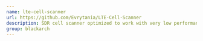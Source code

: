 ```yaml
---
name: lte-cell-scanner
url: https://github.com/Evrytania/LTE-Cell-Scanner
description: SDR cell scanner optimized to work with very low performance RF front ends (8bit A/D, 20dB noise figure). URL : https://github.com/Evrytania/LTE-Cell-Scanner Groups : blackarch blackarch-scanner blackarch-mobile blackarch-recon
group: blackarch
---
```

